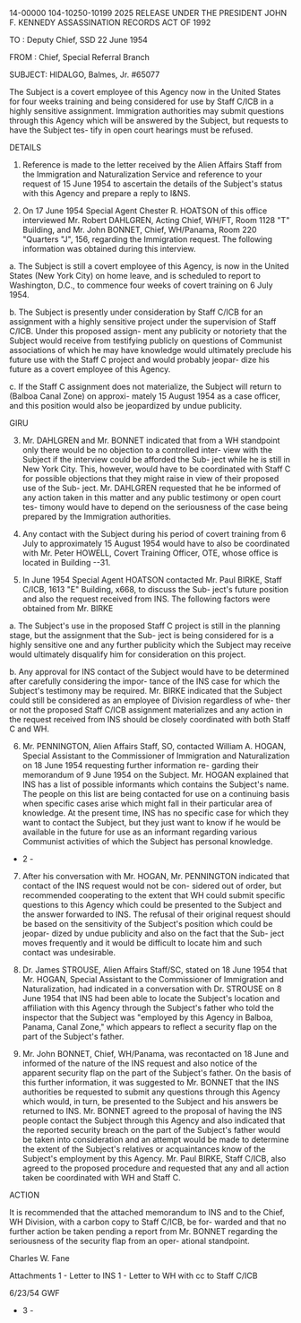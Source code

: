 14-00000
104-10250-10199
2025 RELEASE UNDER THE PRESIDENT JOHN F. KENNEDY ASSASSINATION RECORDS ACT OF 1992

TO : Deputy Chief, SSD 22 June 1954

FROM : Chief, Special Referral Branch

SUBJECT: HIDALGO, Balmes, Jr.
#65077

The Subject is a covert employee of this Agency now in the
United States for four weeks training and being considered for
use by Staff C/ICB in a highly sensitive assignment. Immigration
authorities may submit questions through this Agency which will
be answered by the Subject, but requests to have the Subject tes-
tify in open court hearings must be refused.

DETAILS

1. Reference is made to the letter received by the Alien
Affairs Staff from the Immigration and Naturalization Service
and reference to your request of 15 June 1954 to ascertain the
details of the Subject's status with this Agency and prepare a
reply to I&NS.

2. On 17 June 1954 Special Agent Chester R. HOATSON of this
office interviewed Mr. Robert DAHLGREN, Acting Chief, WH/FT, Room
1128 "T" Building, and Mr. John BONNET, Chief, WH/Panama, Room
220 "Quarters "J", 156, regarding the Immigration request. The
following information was obtained during this interview.

a. The Subject is still a covert employee of this Agency,
is now in the United States (New York City) on home leave, and
is scheduled to report to Washington, D.C., to commence four
weeks of covert training on 6 July 1954.

b. The Subject is presently under consideration by Staff
C/ICB for an assignment with a highly sensitive project under
the supervision of Staff C/ICB. Under this proposed assign-
ment any publicity or notoriety that the Subject would receive
from testifying publicly on questions of Communist associations
of which he may have knowledge would ultimately preclude his
future use with the Staff C project and would probably jeopar-
dize his future as a covert employee of this Agency.

c. If the Staff C assignment does not materialize, the
Subject will return to (Balboa Canal Zone) on approxi-
mately 15 August 1954 as a case officer, and this position
would also be jeopardized by undue publicity.

GIRU

3. Mr. DAHLGREN and Mr. BONNET indicated that from a WH
standpoint only there would be no objection to a controlled inter-
view with the Subject if the interview could be afforded the Sub-
ject while he is still in New York City. This, however, would
have to be coordinated with Staff C for possible objections
that they might raise in view of their proposed use of the Sub-
ject. Mr. DAHLGREN requested that he be informed of any action
taken in this matter and any public testimony or open court tes-
timony would have to depend on the seriousness of the case being
prepared by the Immigration authorities.

4. Any contact with the Subject during his period of covert
training from 6 July to approximately 15 August 1954 would have to
also be coordinated with Mr. Peter HOWELL, Covert Training Officer,
OTE, whose office is located in Building --31.

5. In June 1954 Special Agent HOATSON contacted Mr. Paul
BIRKE, Staff C/ICB, 1613 "E" Building, x668, to discuss the Sub-
ject's future position and also the request received from INS.
The following factors were obtained from Mr. BIRKE

a. The Subject's use in the proposed Staff C project is
still in the planning stage, but the assignment that the Sub-
ject is being considered for is a highly sensitive one and
any further publicity which the Subject may receive would
ultimately disqualify him for consideration on this project.

b. Any approval for INS contact of the Subject would
have to be determined after carefully considering the impor-
tance of the INS case for which the Subject's testimony may
be required. Mr. BIRKE indicated that the Subject could still
be considered as an employee of Division regardless of whe-
ther or not the proposed Staff C/ICB assignment materializes
and any action in the request received from INS should be
closely coordinated with both Staff C and WH.

6. Mr. PENNINGTON, Alien Affairs Staff, SO, contacted William
A. HOGAN, Special Assistant to the Commissioner of Immigration and
Naturalization on 18 June 1954 requesting further information re-
garding their memorandum of 9 June 1954 on the Subject. Mr. HOGAN
explained that INS has a list of possible informants which contains
the Subject's name. The people on this list are being contacted for
use on a continuing basis when specific cases arise which might
fall in their particular area of knowledge. At the present time,
INS has no specific case for which they want to contact the Subject,
but they just want to know if he would be available in the future
for use as an informant regarding various Communist activities of
which the Subject has personal knowledge.

- 2 -

7. After his conversation with Mr. HOGAN, Mr. PENNINGTON
indicated that contact of the INS request would not be con-
sidered out of order, but recommended cooperating to the extent
that WH could submit specific questions to this Agency which
could be presented to the Subject and the answer forwarded to
INS. The refusal of their original request should be based on
the sensitivity of the Subject's position which could be jeopar-
dized by undue publicity and also on the fact that the Sub-
ject moves frequently and it would be difficult to locate him
and such contact was undesirable.

8. Dr. James STROUSE, Alien Affairs Staff/SC, stated on 18
June 1954 that Mr. HOGAN, Special Assistant to the Commissioner
of Immigration and Naturalization, had indicated in a conversation
with Dr. STROUSE on 8 June 1954 that INS had been able to locate
the Subject's location and affiliation with this Agency through
the Subject's father who told the inspector that the Subject was
"employed by this Agency in Balboa, Panama, Canal Zone," which appears
to reflect a security flap on the part of the Subject's father.

9. Mr. John BONNET, Chief, WH/Panama, was recontacted on 18
June and informed of the nature of the INS request and also
notice of the apparent security flap on the part of the Subject's
father. On the basis of this further information, it was suggested
to Mr. BONNET that the INS authorities be requested to submit any
questions through this Agency which would, in turn, be presented to
the Subject and his answers be returned to INS. Mr. BONNET agreed
to the proposal of having the INS people contact the Subject
through this Agency and also indicated that the reported security
breach on the part of the Subject's father would be taken into
consideration and an attempt would be made to determine the extent
of the Subject's relatives or acquaintances know of the Subject's
employment by this Agency. Mr. Paul BIRKE, Staff C/ICB, also
agreed to the proposed procedure and requested that any and all
action taken be coordinated with WH and Staff C.

ACTION

It is recommended that the attached memorandum to INS and to
the Chief, WH Division, with a carbon copy to Staff C/ICB, be for-
warded and that no further action be taken pending a report from Mr.
BONNET regarding the seriousness of the security flap from an oper-
ational standpoint.

Charles W. Fane

Attachments
1 - Letter to INS
1 - Letter to WH with cc to Staff C/ICB

6/23/54
GWF

- 3 -
